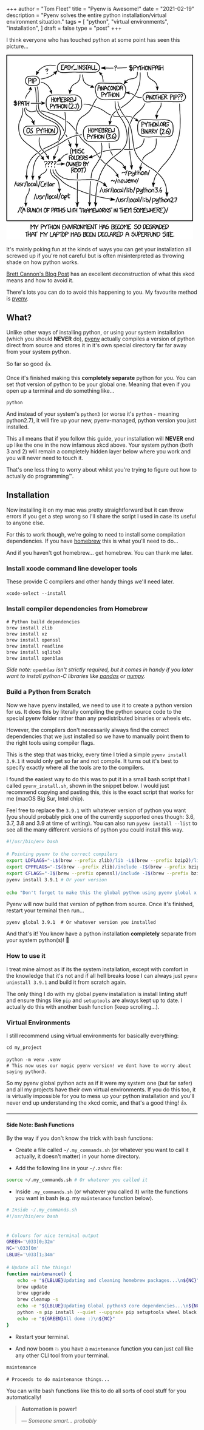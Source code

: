 +++
author = "Tom Fleet"
title = "Pyenv is Awesome!"
date = "2021-02-19"
description = "Pyenv solves the entire python installation/virtual environment situation."
tags = [
    "python",
    "virtual environments",
    "installation",
]
draft = false
type = "post"
+++

I think everyone who has touched python at some point has seen this picture...

![environment hell](/images/posts/python_environment.png)

It's mainly poking fun at the kinds of ways you can get your installation all screwed up if you're not careful but is often misinterpreted as throwing shade on how python works. 

[Brett Cannon's Blog Post] has an excellent deconstruction of what this xkcd means and how to avoid it.

There's lots you can do to avoid this happening to you. My favourite method is [pyenv].

## What?

Unlike other ways of installing python, or using your system installation (which you should **NEVER** do), [pyenv] actually compiles a version of python direct from source and stores it in it's own special directory far far away from your system python.

So far so good :thumbsup:.

Once it's finished making this **completely separate** python for you. You can set *that* version of python to be your global one. Meaning that even if you open up a terminal and do something like...

``` shell
python
```

And instead of your system's `python3` (or worse it's `python` - meaning python2.7), it will fire up your new, pyenv-managed, python version you just installed.

This all means that if you follow this guide, your installation will **NEVER** end up like the one in the now infamous xkcd above. Your system python (both 3 and 2) will remain a completely hidden layer below where you work and you will never need to touch it.

That's one less thing to worry about whilst you're trying to figure out how to actually do programming:tm:.

## Installation

Now installing it on my mac was pretty straightforward but it can throw errors if you get a step wrong so I'll share the script I used in case its useful to anyone else.

For this to work though, we're going to need to install some compilation dependencies. If you have [homebrew] this is what you'll need to do...

And if you haven't got homebrew... get homebrew. You can thank me later.

### Install xcode command line developer tools

These provide C compilers and other handy things we'll need later.

``` shell
xcode-select --install
```

### Install compiler dependencies from Homebrew

``` shell
# Python build dependencies
brew install zlib
brew install xz
brew install openssl
brew install readline
brew install sqlite3
brew install openblas
```

*Side note: `openblas` isn't strictly required, but it comes in handy if you later want to install python-C libraries like [pandas] or [numpy].*

### Build a Python from Scratch

Now we have pyenv installed, we need to use it to create a python version for us. It does this by literally compiling the python source code to the special pyenv folder rather than any predistributed binaries or wheels etc.

However, the compilers don't necessarily always find the correct dependencies that we just installed so we have to manually point them to the right tools using compiler flags.

This is the step that was tricky, every time I tried a simple `pyenv install 3.9.1` it would only get so far and not compile. It turns out it's best to specify exactly where all the tools are to the compilers.

I found the easiest way to do this was to put it in a small bash script that I called `pyenv_install.sh`, shown in the snippet below. I would just recommend copying and pasting this, this is the exact script that works for me (macOS Big Sur, Intel chip).

Feel free to replace the `3.9.1` with whatever version of python you want (you should probably pick one of the currently supported ones though: 3.6, 3.7, 3.8 and 3.9 at time of writing). You can also run `pyenv install --list` to see all the many different versions of python you could install this way.

``` bash
#!/usr/bin/env bash

# Pointing pyenv to the correct compilers
export LDFLAGS="-L$(brew --prefix zlib)/lib -L$(brew --prefix bzip2)/lib -L$(brew --prefix openssl)/lib -L$(brew --prefix readline)/lib"
export CPPFLAGS="-I$(brew --prefix zlib)/include -I$(brew --prefix bzip2)/include"
export CFLAGS="-I$(brew --prefix openssl)/include -I$(brew --prefix bzip2)/include -I$(brew --prefix readline)/include -I$(xcrun --show-sdk-path)/usr/include"
pyenv install 3.9.1 # Or your version

echo "Don't forget to make this the global python using pyenv global x.x.x"
```

Pyenv will now build that version of python from source. Once it's finished, restart your terminal then run...

``` shell
pyenv global 3.9.1  # Or whatever version you installed
```

And that's it! You know have a python installation **completely** separate from your system python(s)! :tada:

### How to use it

I treat mine almost as if its the system installation, except with comfort in the knowledge that it's not and if all hell breaks loose I can always just `pyenv uninstall 3.9.1` and build it from scratch again.

The only thing I do with my global pyenv installation is install linting stuff and ensure things like `pip` and `setuptools` are always kept up to date. I actually do this with another bash function (keep scrolling...).

### Virtual Environments

I still recommend using virtual environments for basically everything:

``` shell
cd my_project

python -m venv .venv
# This now uses our magic pyenv version! we dont have to worry about saying python3.
```

So my pyenv global python acts as if it were my system one (but far safer) and all my projects have their own virtual environments. If you do this too, it is virtually impossible for you to mess up your python installation and you'll never end up understanding the xkcd comic, and that's a good thing! :thumbsup:.

***

#### Side Note: Bash Functions

By the way if you don't know the trick with bash functions:

* Create a file called `~/.my_commands.sh` (or whatever you want to call it actually, it doesn't matter) in your home directory.
  
* Add the following line in your `~/.zshrc` file:

``` bash
source ~/.my_commands.sh # Or whatever you called it
```

* Inside `.my_commands.sh` (or whatever you called it) write the functions you want in bash (e.g. my `maintenance` function below).

``` bash
# Inside ~/.my_commands.sh
#!/usr/bin/env bash


# Colours for nice terminal output
GREEN='\033[0;32m'
NC='\033[0m'
LBLUE='\033[1;34m'

# Update all the things!
function maintenance() {
    echo -e "${LBLUE}Updating and cleaning homebrew packages...\n${NC}"
    brew update
    brew upgrade
    brew cleanup -s
    echo -e "${LBLUE}Updating Global python3 core dependencies...\n${NC}"
    python -m pip install --quiet --upgrade pip setuptools wheel black mypy isort flake8
    echo -e "${GREEN}All done :)\n${NC}"
}
```

* Restart your terminal.

* And now boom :boom: you have a `maintenance` function you can just call like any other CLI tool from your terminal.

``` shell
maintenance

# Proceeds to do maintenance things...
```

You can write bash functions like this to do all sorts of cool stuff for you automatically!

> **Automation is power!**
>
> &mdash; <cite>*Someone smart... probably*</cite>

[Brett Cannon's Blog Post]: https://snarky.ca/deconstructing-xkcd-com-1987/
[pyenv]: https://github.com/pyenv/pyenv
[homebrew]: https://brew.sh
[pandas]: https://pandas.pydata.org
[numpy]: https://numpy.org
